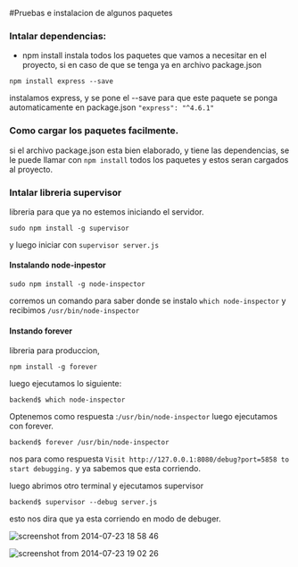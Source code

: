 #Pruebas e instalacion de algunos paquetes

### Intalar dependencias:
 - npm install instala todos los paquetes que vamos  a necesitar en el proyecto, si en caso de que se tenga ya en  archivo package.json

`npm install express --save`

instalamos express, y se pone el --save para que este paquete se ponga automaticamente en package.json `"express": "^4.6.1"`


### Como cargar los paquetes facilmente.
si el archivo package.json  esta bien elaborado, y tiene las dependencias, se le puede llamar con `npm install` todos los paquetes y estos seran cargados al proyecto.


### Intalar libreria supervisor
libreria para que ya no estemos iniciando el servidor.

`sudo npm install -g supervisor`

y luego iniciar con `supervisor server.js`

#### Instalando node-inpestor

`sudo npm install -g node-inspector`

corremos un comando para saber donde se instalo `which node-inspector` y recibimos `/usr/bin/node-inspector`


#### Instando forever

 libreria para produccion, 

`npm install -g forever`


luego ejecutamos lo siguiente:

`backend$ which node-inspector`

Optenemos como respuesta :`/usr/bin/node-inspector`
luego ejecutamos con forever.

`backend$ forever /usr/bin/node-inspector`

nos para como respuesta `Visit http://127.0.0.1:8080/debug?port=5858 to start debugging.` y ya sabemos que esta corriendo.

luego abrimos otro terminal y ejecutamos  supervisor

`backend$ supervisor --debug server.js`

esto nos dira que ya esta corriendo en modo de debuger.


![screenshot from 2014-07-23 18 58 46](https://cloud.githubusercontent.com/assets/1152236/3682140/59c268cc-12c5-11e4-824d-d7deec8d0bf2.png)

![screenshot from 2014-07-23 19 02 26](https://cloud.githubusercontent.com/assets/1152236/3682167/dd793cb8-12c5-11e4-8614-721d8a001d9b.png)
